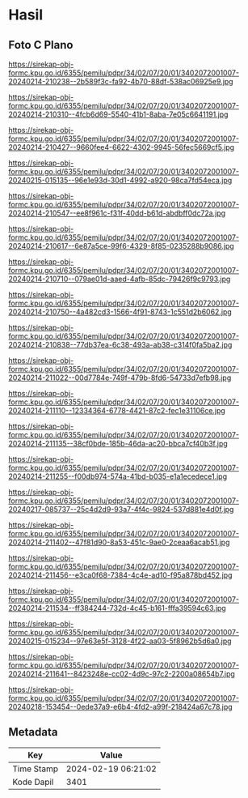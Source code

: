 # Hasil

## Foto C Plano

https://sirekap-obj-formc.kpu.go.id/6355/pemilu/pdpr/34/02/07/20/01/3402072001007-20240214-210238--2b589f3c-fa92-4b70-88df-538ac06925e9.jpg

https://sirekap-obj-formc.kpu.go.id/6355/pemilu/pdpr/34/02/07/20/01/3402072001007-20240214-210310--4fcb6d69-5540-41b1-8aba-7e05c6641191.jpg

https://sirekap-obj-formc.kpu.go.id/6355/pemilu/pdpr/34/02/07/20/01/3402072001007-20240214-210427--9660fee4-6622-4302-9945-56fec5669cf5.jpg

https://sirekap-obj-formc.kpu.go.id/6355/pemilu/pdpr/34/02/07/20/01/3402072001007-20240215-015135--96e1e93d-30d1-4992-a920-98ca7fd54eca.jpg

https://sirekap-obj-formc.kpu.go.id/6355/pemilu/pdpr/34/02/07/20/01/3402072001007-20240214-210547--ee8f961c-f31f-40dd-b61d-abdbff0dc72a.jpg

https://sirekap-obj-formc.kpu.go.id/6355/pemilu/pdpr/34/02/07/20/01/3402072001007-20240214-210617--6e87a5ce-99f6-4329-8f85-0235288b9086.jpg

https://sirekap-obj-formc.kpu.go.id/6355/pemilu/pdpr/34/02/07/20/01/3402072001007-20240214-210710--079ae01d-aaed-4afb-85dc-79426f9c9793.jpg

https://sirekap-obj-formc.kpu.go.id/6355/pemilu/pdpr/34/02/07/20/01/3402072001007-20240214-210750--4a482cd3-1566-4f91-8743-1c551d2b6062.jpg

https://sirekap-obj-formc.kpu.go.id/6355/pemilu/pdpr/34/02/07/20/01/3402072001007-20240214-210838--77db37ea-6c38-493a-ab38-c314f0fa5ba2.jpg

https://sirekap-obj-formc.kpu.go.id/6355/pemilu/pdpr/34/02/07/20/01/3402072001007-20240214-211022--00d7784e-749f-479b-8fd6-54733d7efb98.jpg

https://sirekap-obj-formc.kpu.go.id/6355/pemilu/pdpr/34/02/07/20/01/3402072001007-20240214-211110--12334364-6778-4421-87c2-fec1e31106ce.jpg

https://sirekap-obj-formc.kpu.go.id/6355/pemilu/pdpr/34/02/07/20/01/3402072001007-20240214-211135--38cf0bde-185b-46da-ac20-bbca7cf40b3f.jpg

https://sirekap-obj-formc.kpu.go.id/6355/pemilu/pdpr/34/02/07/20/01/3402072001007-20240214-211255--f00db974-574a-41bd-b035-e1a1ecedece1.jpg

https://sirekap-obj-formc.kpu.go.id/6355/pemilu/pdpr/34/02/07/20/01/3402072001007-20240217-085737--25c4d2d9-93a7-4f4c-9824-537d881e4d0f.jpg

https://sirekap-obj-formc.kpu.go.id/6355/pemilu/pdpr/34/02/07/20/01/3402072001007-20240214-211402--47f81d90-8a53-451c-9ae0-2ceaa6acab51.jpg

https://sirekap-obj-formc.kpu.go.id/6355/pemilu/pdpr/34/02/07/20/01/3402072001007-20240214-211456--e3ca0f68-7384-4c4e-ad10-f95a878bd452.jpg

https://sirekap-obj-formc.kpu.go.id/6355/pemilu/pdpr/34/02/07/20/01/3402072001007-20240214-211534--ff384244-732d-4c45-b161-fffa39594c63.jpg

https://sirekap-obj-formc.kpu.go.id/6355/pemilu/pdpr/34/02/07/20/01/3402072001007-20240215-015234--97e63e5f-3128-4f22-aa03-5f8962b5d6a0.jpg

https://sirekap-obj-formc.kpu.go.id/6355/pemilu/pdpr/34/02/07/20/01/3402072001007-20240214-211641--8423248e-cc02-4d9c-97c2-2200a08654b7.jpg

https://sirekap-obj-formc.kpu.go.id/6355/pemilu/pdpr/34/02/07/20/01/3402072001007-20240218-153454--0ede37a9-e6b4-4fd2-a99f-218424a67c78.jpg


## Metadata

| Key        | Value               |
| ---------- | ------------------- |
| Time Stamp | 2024-02-19 06:21:02 |
| Kode Dapil | 3401                |



